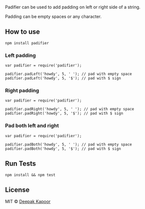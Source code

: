Padifier can be used to add padding on left or right side of a string. 

Padding can be empty spaces or any character.

## How to use

```
npm install padifier
```

### Left padding

```
var padifier = require('padifier');

padifier.padLeft('howdy', 5, ' '); // pad with empty space
padifier.padLeft('howdy', 5, '$'); // pad with $ sign

```

### Right padding


```
var padifier = require('padifier');

padifier.padRight('howdy', 5, ' '); // pad with empty space
padifier.padRight('howdy', 5, '$'); // pad with $ sign

```

### Pad both left and right


```
var padifier = require('padifier');

padifier.padBoth('howdy', 5, ' '); // pad with empty space
padifier.padBoth('howdy', 5, '$'); // pad with $ sign

```

## Run Tests

```
npm install && npm test
```

## License

MIT © [Deepak Kapoor](http://www.deepakkapoor.com)

